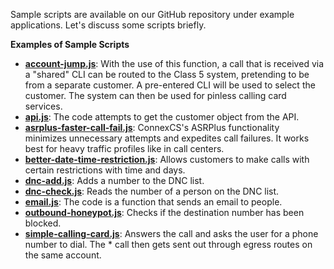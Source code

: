 Sample scripts are available on our GitHub repository under example applications. Let's discuss some scripts briefly.

**Examples of Sample Scripts**
* [**account-jump.js**](https://github.com/connexcs/scriptforge-examples/blob/master/account-jump.js): With the use of this function, a call that is received via a "shared" CLI can be routed to the Class 5 system, pretending to be from a separate customer. A pre-entered CLI will be used to select the customer. The system can then be used for pinless calling card services. 
* [**api.js**](https://github.com/connexcs/scriptforge-examples/blob/master/api.js): The code attempts to get the customer object from the  API.
* [**asrplus-faster-call-fail.js**](https://github.com/connexcs/scriptforge-examples/blob/master/asrplus-faster-call-fail.js): ConnexCS's ASRPlus functionality minimizes unnecessary attempts and expedites call failures. It works best for heavy traffic profiles like in call centers.
* [**better-date-time-restriction.js**](https://github.com/connexcs/scriptforge-examples/blob/master/better-date-time-restriction.js): Allows customers to make calls with certain restrictions with time and days.
 * [**dnc-add.js**](https://github.com/connexcs/scriptforge-examples/blob/master/dnc-add.js): Adds a number to the DNC list.
* [**dnc-check.js**](https://github.com/connexcs/scriptforge-examples/blob/master/dnc-check.js): Reads the number of a person on the DNC list.
* [**email.js**](https://github.com/connexcs/scriptforge-examples/blob/master/email.js): The code is a function that sends an email to people.
* [**outbound-honeypot.js**](https://github.com/connexcs/scriptforge-examples/blob/master/outbound-honeypot.js): Checks if the destination number has been blocked.
* [**simple-calling-card.js**](https://github.com/connexcs/scriptforge-examples/blob/master/simple-calling-card.js): Answers the call and asks the user for a phone number to dial. The * call then gets sent out through egress routes on the same account.
